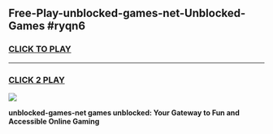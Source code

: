 
## Free-Play-unblocked-games-net-Unblocked-Games #ryqn6
<h3>
<a href="https://news.freeplayer.one?title=unblocked-games-net&ref=8M">CLICK TO PLAY</a></h3>
<hr>

<h3>
<a href="https://news.freeplayer.one?title=unblocked-games-net&ref=8M">CLICK 2 PLAY</a>
  
</h3>

<a href="https://news.freeplayer.one?title=unblocked-games-net&ref=8M"><img src="https://clearcache.store/games.png"></a>


**unblocked-games-net games unblocked: Your Gateway to Fun and Accessible Online Gaming**
